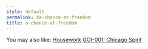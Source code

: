 ```yaml
---
style: default
permalink: Xa-chance-at-freedom
title: a-chance-at-freedom
---
```

You may also like:
[Housework](http://scp-wiki.net/housework)
[GOI-001: Chicago Spirit](http://scp-wiki.net/chicago-spirit)